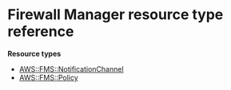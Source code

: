 # Firewall Manager resource type reference<a name="AWS_FMS"></a>

**Resource types**
+ [AWS::FMS::NotificationChannel](aws-resource-fms-notificationchannel.md)
+ [AWS::FMS::Policy](aws-resource-fms-policy.md)